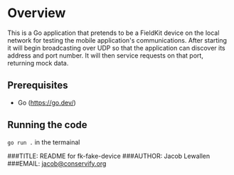 # Overview

This is a Go application that pretends to be a FieldKit device on the local
network for testing the mobile application's communications. After starting it
will begin broadcasting over UDP so that the application can discover its
address and port number. It will then service requests on that port, returning
mock data.

## Prerequisites
- Go (https://go.dev/)


## Running the code

`go run .` in the termainal


###TITLE:	README for fk-fake-device
###AUTHOR:	Jacob Lewallen
###EMAIL:	jacob@conservify.org